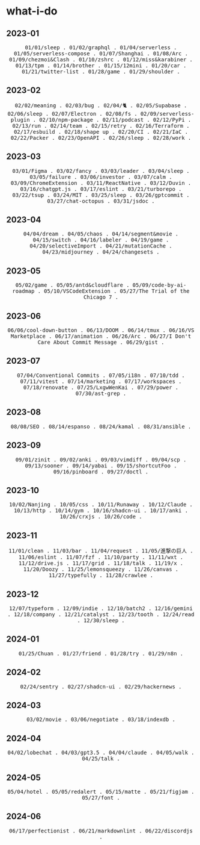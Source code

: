 # what-i-do

## 2023-01

<p align="center">
  <samp>
    <span>01/01/sleep</span> .
    <span>01/02/graphql</span> .
    <span>01/04/serverless</span> .
    <span>01/05/serverless-compose</span> .
    <span>01/07/Shanghai</span> .
    <span>01/08/Arc</span> .
    <span>01/09/chezmoi&Clash</span> .
    <span>01/10/zshrc</span> .
    <span>01/12/miss&karabiner</span> .
    <span>01/13/tpm</span> .
    <span>01/14/brother</span> .
    <span>01/15/12mini</span> .
    <span>01/20/car</span> .
    <span>01/21/twitter-list</a></span> .
    <span>01/28/game</span> .
    <span>01/29/shoulder</span> .
  </samp>
</p>

## 2023-02

<p align="center">
  <samp>
    <span>02/02/meaning</span> .
    <span>02/03/bug</span> .
    <span>02/04/🐈</span> .
    <span>02/05/Supabase</span> .
    <span>02/06/sleep</span> .
    <span>02/07/Electron</span> .
    <span>02/08/fs</span> .
    <span>02/09/serverless-plugin</span> .
    <span>02/10/npm-package</span> .
    <span>02/11/podcast</span> .
    <span>02/12/PyPi</span> .
    <span>02/13/run</span> .
    <span>02/14/team</span> .
    <span>02/15/retry</span> .
    <span>02/16/Terraform</span> .
    <span>02/17/esbuild</span> .
    <span>02/18/shape up</span> .
    <span>02/20/CI</span> .
    <span>02/21/IaC</span> .
    <span>02/22/Packer</span> .
    <span>02/23/OpenAPI</span> .
    <span>02/26/sleep</span> .
    <span>02/28/work</span> .
  </samp>
</p>

## 2023-03

<p align="center">
  <samp>
    <span>03/01/Figma</span> .
    <span>03/02/fancy</span> .
    <span>03/03/leader</span> .
    <span>03/04/sleep</span> .
    <span>03/05/failure</span> .
    <span>03/06/investor</span> .
    <span>03/07/calm</span> .
    <span>03/09/ChromeExtension</span> .
    <span>03/11/ReactNative</span> .
    <span>03/12/Duvin</span> .
    <span>03/16/chatgpt.js</span> .
    <span>03/17/eslint</span> .
    <span>03/21/turborepo</span> .
    <span>03/22/tsup</span> .
    <span>03/24/MIT</span> .
    <span>03/25/sleep</span> .
    <span>03/26/gptcommit</span> .
    <span>03/27/chat-octopus</span> .
    <span>03/31/jsdoc</span> .
  </samp>
</p>

## 2023-04

<p align="center">
  <samp>
    <span>04/04/dream</span> .
    <span>04/05/chaos</span> .
    <span>04/14/segment&movie</span> .
    <span>04/15/switch</span> .
    <span>04/16/labeler</span> .
    <span>04/19/game</span> .
    <span>04/20/selectiveImport</span> .
    <span>04/21/mutationCache</span> .
    <span>04/23/midjourney</span> .
    <span>04/24/changesets</span> .
  </samp>
</p>

## 2023-05

<p align="center">
  <samp>
    <span>05/02/game</span> .
    <span>05/05/antd&cloudflare</span> .
    <span>05/09/code-by-ai-roadmap</span> .
    <span>05/10/VSCodeExtension</span> .
    <span>05/27/The Trial of the Chicago 7</span> .
  </samp>
</p>

## 2023-06

<p align="center">
  <samp>
    <span>06/06/cool-down-button</span> .
    <span>06/13/DOOM</span> .
    <span>06/14/tmux</span> .
    <span>06/16/VS Marketplace</span> .
    <span>06/17/animation</span> .
    <span>06/26/Arc</span> .
    <span>06/27/I Don't Care About Commit Message</span> .
    <span>06/29/gist</span> .
  </samp>
</p>

## 2023-07

<p align="center">
  <samp>
    <span>07/04/Conventional Commits</span> .
    <span>07/05/i18n</span> .
    <span>07/10/tdd</span> .
    <span>07/11/vitest</span> .
    <span>07/14/marketing</span> .
    <span>07/17/workspaces</span> .
    <span>07/18/renovate</span> .
    <span>07/25/LxgwWenKai</span> .
    <span>07/29/power</span> .
    <span>07/30/ast-grep</span> .
  </samp>
</p>

## 2023-08

<p align="center">
  <samp>
    <span>08/08/SEO</span> .
    <span>08/14/espanso</span> .
    <span>08/24/kamal</span> .
    <span>08/31/ansible</span> .
  </samp>
</p>

## 2023-09

<p align="center">
  <samp>
    <span>09/01/zinit</span> .
    <span>09/02/anki</span> .
    <span>09/03/vimdiff</span> .
    <span>09/04/scp</span> .
    <span>09/13/sooner</span> .
    <span>09/14/yabai</span> .
    <span>09/15/shortcutFoo</span> .
    <span>09/16/pinboard</span> .
    <span>09/27/doctl</span> .
  </samp>
</p>

## 2023-10

<p align="center">
  <samp>
    <span>10/02/Nanjing</span> .
    <span>10/05/css</span> .
    <span>10/11/Runaway</span> .
    <span>10/12/Claude</span> .
    <span>10/13/http</span> .
    <span>10/14/gym</span> .
    <span>10/16/shadcn-ui</span> .
    <span>10/17/anki</span> .
    <span>10/26/crxjs</span> .
    <span>10/26/code</span> .
  </samp>
</p>

## 2023-11

<p align="center">
  <samp>
    <span>11/01/clean</span> .
    <span>11/03/bar</span> .
    <span>11/04/request</span> .
    <span>11/05/進撃の巨人</span> .
    <span>11/06/eslint</span> .
    <span>11/07/fzf</span> .
    <span>11/10/party</span> .
    <span>11/11/wxt</span> .
    <span>11/12/drive.js</span> .
    <span>11/17/grid</span> .
    <span>11/18/talk</span> .
    <span>11/19/x</span> .
    <span>11/20/Doozy</span> .
    <span>11/25/lemonsqueezy</span> .
    <span>11/26/canvas</span> .
    <span>11/27/typefully</span> .
    <span>11/28/crawlee</span> .
  </samp>
</p>

## 2023-12

<p align="center">
  <samp>
    <span>12/07/typeform</span> .
    <span>12/09/indie</span> .
    <span>12/10/batch2</span> .
    <span>12/16/gemini</span> .
    <span>12/18/company</span> .
    <span>12/21/catalyst</span> .
    <span>12/23/tooth</span> .
    <span>12/24/read</span> .
    <span>12/30/sleep</span> .
  </samp>
</p>

## 2024-01

<p align="center">
  <samp>
    <span>01/25/Chuan</span> .
    <span>01/27/friend</span> .
    <span>01/28/try</span> .
    <span>01/29/n8n</span> .
  </samp>
</p>

## 2024-02

<p align="center">
  <samp>
    <span>02/24/sentry</span> .
    <span>02/27/shadcn-ui</span> .
    <span>02/29/hackernews</span> .
  </samp>
</p>

## 2024-03

<p align="center">
  <samp>
    <span>03/02/movie</span> .
    <span>03/06/negotiate</span> .
    <span>03/18/indexdb</span> .
  </samp>
</p>

## 2024-04

<p align="center">
  <samp>
    <span>04/02/lobechat</span> .
    <span>04/03/gpt3.5</span> .
    <span>04/04/claude</span> .
    <span>04/05/walk</span> .
    <span>04/25/talk</span> .
  </samp>
</p>

## 2024-05

<p align="center">
  <samp>
    <span>05/04/hotel</span> .
    <span>05/05/redalert</span> .
    <span>05/15/matte</span> .
    <span>05/21/figjam</span> .
    <span>05/27/font</span> .
  </samp>
</p>

## 2024-06

<p align="center">
  <samp>
    <span>06/17/perfectionist</span> .
    <span>06/21/markdownlint</span> .
    <span>06/22/discordjs</span> .
  </samp>
</p>
